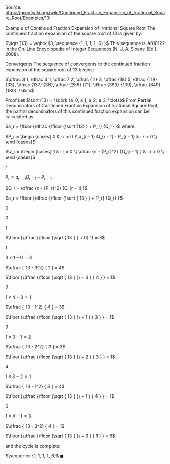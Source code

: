 # 

Source: https://proofwiki.org/wiki/Continued_Fraction_Expansion_of_Irrational_Square_Root/Examples/13

Example of Continued Fraction Expansion of Irrational Square Root
The continued fraction expansion of the square root of $13$ is given by:

$\sqrt {13} = \sqbrk {3, \sequence {1, 1, 1, 1, 6} }$
This sequence is A010122 in the On-Line Encyclopedia of Integer Sequences (N. J. A. Sloane (Ed.), 2008).


Convergents
The sequence of convergents to the continued fraction expansion of the square root of $13$ begins:

$\dfrac 3 1, \dfrac 4 1, \dfrac 7 2, \dfrac {11} 3, \dfrac {18} 5, \dfrac {119} {33}, \dfrac {137} {38}, \dfrac {256} {71}, \dfrac {393} {109}, \dfrac {649} {180}, \ldots$


Proof
Let $\sqrt {13} = \sqbrk {a_0, a_1, a_2, a_3, \ldots}$
From Partial Denominators of Continued Fraction Expansion of Irrational Square Root, the partial denominators of this continued fraction expansion can be calculated as:

$a_r = \floor {\dfrac {\floor {\sqrt {13} } + P_r} {Q_r} }$
where:

$P_r = \begin {cases} 0 & : r = 0 \\
a_{r - 1} Q_{r - 1} - P_{r - 1} & : r > 0 \\
\end {cases}$


$Q_r = \begin {cases} 1 & : r = 0 \\
\dfrac {n - {P_r}^2} {Q_{r - 1} } & : r > 0 \\
\end {cases}$





$r$

$P_r = a_{r - 1} Q_{r - 1} - P_{r - 1}$

$Q_r = \dfrac {n - {P_r}^2} {Q_{r - 1} }$

$a_r = \floor {\dfrac {\floor {\sqrt { 13 } } + P_r} {Q_r} }$


$0$

$0$

$1$

$\floor {\dfrac {\floor {\sqrt { 13 } } + 0} 1} = 3$


$1$

$3 \times 1 - 0 = 3$

$\dfrac { 13 - 3^2} { 1 } = 4$

$\floor {\dfrac {\floor {\sqrt { 13 } }\ + 3 } { 4 } } = 1$


$2$

$1 \times 4 - 3 = 1$

$\dfrac { 13 - 1^2} { 4 } = 3$

$\floor {\dfrac {\floor {\sqrt { 13 } }\ + 1 } { 3 } } = 1$


$3$

$1 \times 3 - 1 = 2$

$\dfrac { 13 - 2^2} { 3 } = 3$

$\floor {\dfrac {\floor {\sqrt { 13 } }\ + 2 } { 3 } } = 1$


$4$

$1 \times 3 - 2 = 1$

$\dfrac { 13 - 1^2} { 3 } = 4$

$\floor {\dfrac {\floor {\sqrt { 13 } }\ + 1 } { 4 } } = 1$


$5$

$1 \times 4 - 1 = 3$

$\dfrac { 13 - 3^2} { 4 } = 1$

$\floor {\dfrac {\floor {\sqrt { 13 } }\ + 3 } { 1 } } = 6$


and the cycle is complete:

$\sequence {1, 1, 1, 1, 6}$
$\blacksquare$





